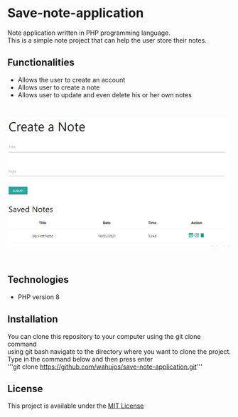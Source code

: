 # Save-note-application
Note application written in PHP programming language.      
This is a simple note project that can help the user store their notes.

## Functionalities
* Allows the user to create an account
* Allows user to create a note
* Allows user to update and even delete his or her own notes    

&nbsp;  

<img src="img/notepage.png" alt="notepage" width = "500px">

&nbsp;  

## Technologies
* PHP version 8

## Installation
You can clone this repository to your computer using the git clone command  
using git bash navigate to the directory where you want to clone the project.  
Type in the command below and then press enter   
'''git clone https://github.com/wahujos/save-note-application.git'''

## License
This project is available under the [MIT License](LICENSE)
